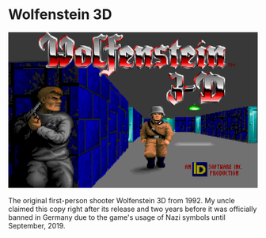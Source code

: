 # Wolfenstein 3D

![](https://github.com/jatardine/IA-Rejects/blob/main/MS-DOS/ADOLF/wolf3d_000.png?raw=true)

The original first-person shooter Wolfenstein 3D from 1992. My uncle claimed this copy right after its release and two years before it was officially banned in Germany due to the game's usage of Nazi symbols until September, 2019.
